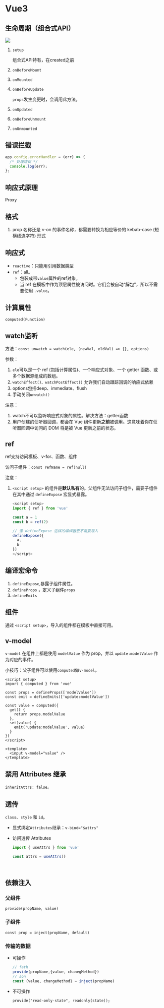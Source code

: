 # Vue3

## 生命周期（组合式API）

![](https://cn.vuejs.org/assets/lifecycle.16e4c08e.png)

1. `setup`

   组合式API特有，在created之前

2. `onBeforeMount`

3. `onMounted`

4. `onBeforeUpdate`

   `props`发生变更时，会调用此方法。

5. `onUpdated`

6. `onBeforeUnmount`

7. `onUnmounted`

## 错误拦截

```javascript
app.config.errorHandler = (err) => {
  /* 处理错误 */
  console.log(err);
};
```

## 响应式原理

Proxy

## 格式

1. prop 名称还是 v-on 的事件名称，都需要转换为相应等价的 kebab-case (短横线连字符) 形式


## 响应式

+ `reactive`：只能用引用数据类型
+ `ref`：all。
  + 包装成带`value`属性的ref对象。
  + 当 ref 在模板中作为顶层属性被访问时。它们会被自动“解包”，所以不需要使用 `.value`。

## 计算属性

`computed(Function)`

## watch监听

方法：`const unwatch = watch(ele, (newVal, oldVal) => {}, options)`

参数：

1. `ele`可以是一个 ref (包括计算属性)、一个响应式对象、一个 getter 函数、或多个数据源组成的数组。
2. `watchEffect()、watchPostEffect()` 允许我们自动跟踪回调的响应式依赖
3. options包括deep、immediate、flush
4. 手动关闭`unwatch()`

注意：

1. watch不可以监听响应式对象的属性。解决方法：getter函数
2. 用户创建的侦听器回调，都会在 Vue 组件更新**之前**被调用。这意味着你在侦听器回调中访问的 DOM 将是被 Vue 更新之前的状态。

## ref

ref支持访问模板、v-for、函数、组件

访问子组件：`const refName = ref(null)`

注意：

1. `<script setup>` 的组件是**默认私有**的。父组件无法访问子组件，需要子组件在其中通过 `defineExpose` 宏显式暴露。

   ```javascript
   <script setup>
   import { ref } from 'vue'

   const a = 1
   const b = ref(2)

   // 像 defineExpose 这样的编译器宏不需要导入
   defineExpose({
     a,
     b
   })
   </script>
   ```


## 编译宏命令

1. `defineExpose`,暴露子组件属性。
2. `defineProps` ，定义子组件`props`
3. `defineEmits` 

## 组件

通过 `<script setup>`，导入的组件都在模板中直接可用。

## v-model

`v-model` 在组件上都是使用 `modelValue` 作为 prop，并以 `update:modelValue` 作为对应的事件。

小技巧：父子组件可以使用`computed`做`v-model`。
```
<script setup>
import { computed } from 'vue'

const props = defineProps(['modelValue'])
const emit = defineEmits(['update:modelValue'])

const value = computed({
  get() {
    return props.modelValue
  },
  set(value) {
    emit('update:modelValue', value)
  }
})
</script>

<template>
  <input v-model="value" />
</template>
```

## 禁用 Attributes 继承

`inheritAttrs: false`。

## 透传

`class`、`style` 和 `id`。

+ 显式绑定`Attributes`继承：`v-bind="$attrs"`

+ 访问透传 Attributes

  ```javascript
  import { useAttrs } from 'vue'

  const attrs = useAttrs()
  ```

  ​


## 依赖注入

### 父组件

`provide(propName, value)`

### 子组件

`const prop = inject(propName, default)`

### 传输的数据

+ 可操作

  ```javascript
  // fath
  provide(propName,{value, chanegMethod})
  // son
  const {value, changeMethod} = inject(propName)
  ```

+ 不可操作

  ```javasc
  provide("read-only-state", readonly(state));
  ```

